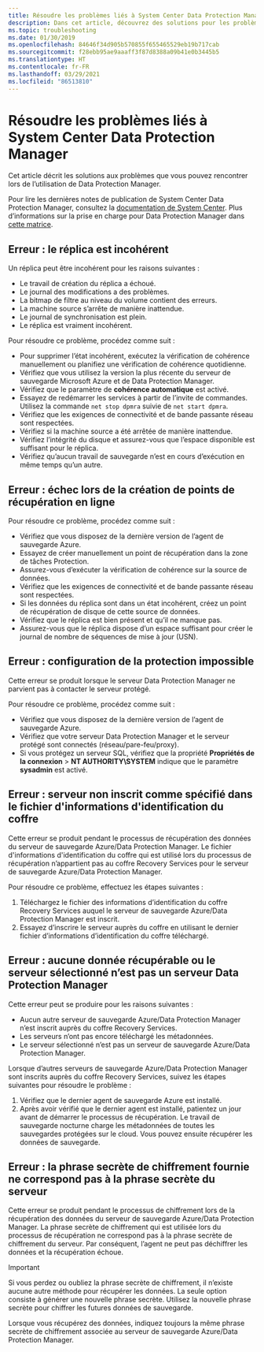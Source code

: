 ```yaml
---
title: Résoudre les problèmes liés à System Center Data Protection Manager
description: Dans cet article, découvrez des solutions pour les problèmes que vous pouvez rencontrer lors de l’utilisation de System Center Data Protection Manager.
ms.topic: troubleshooting
ms.date: 01/30/2019
ms.openlocfilehash: 84646f34d905b570855f655465529eb19b717cab
ms.sourcegitcommit: f28ebb95ae9aaaff3f87d8388a09b41e0b3445b5
ms.translationtype: HT
ms.contentlocale: fr-FR
ms.lasthandoff: 03/29/2021
ms.locfileid: "86513810"
---
```

# <a name="troubleshoot-system-center-data-protection-manager"></a>Résoudre les problèmes liés à System Center Data Protection Manager

Cet article décrit les solutions aux problèmes que vous pouvez rencontrer lors de l’utilisation de Data Protection Manager.

Pour lire les dernières notes de publication de System Center Data Protection Manager, consultez la [documentation de System Center](/system-center/dpm/dpm-release-notes). Plus d’informations sur la prise en charge pour Data Protection Manager dans [cette matrice](/system-center/dpm/dpm-protection-matrix).

## <a name="error-replica-is-inconsistent"></a>Erreur : le réplica est incohérent

Un réplica peut être incohérent pour les raisons suivantes :

- Le travail de création du réplica a échoué.
- Le journal des modifications a des problèmes.
- La bitmap de filtre au niveau du volume contient des erreurs.
- La machine source s’arrête de manière inattendue.
- Le journal de synchronisation est plein.
- Le réplica est vraiment incohérent.

Pour résoudre ce problème, procédez comme suit :

- Pour supprimer l’état incohérent, exécutez la vérification de cohérence manuellement ou planifiez une vérification de cohérence quotidienne.
- Vérifiez que vous utilisez la version la plus récente du serveur de sauvegarde Microsoft Azure et de Data Protection Manager.
- Vérifiez que le paramètre de **cohérence automatique** est activé.
- Essayez de redémarrer les services à partir de l’invite de commandes. Utilisez la commande `net stop dpmra` suivie de `net start dpmra`.
- Vérifiez que les exigences de connectivité et de bande passante réseau sont respectées.
- Vérifiez si la machine source a été arrêtée de manière inattendue.
- Vérifiez l’intégrité du disque et assurez-vous que l’espace disponible est suffisant pour le réplica.
- Vérifiez qu’aucun travail de sauvegarde n’est en cours d’exécution en même temps qu’un autre.

## <a name="error-online-recovery-point-creation-failed"></a>Erreur : échec lors de la création de points de récupération en ligne

Pour résoudre ce problème, procédez comme suit :

- Vérifiez que vous disposez de la dernière version de l’agent de sauvegarde Azure.
- Essayez de créer manuellement un point de récupération dans la zone de tâches Protection.
- Assurez-vous d’exécuter la vérification de cohérence sur la source de données.
- Vérifiez que les exigences de connectivité et de bande passante réseau sont respectées.
- Si les données du réplica sont dans un état incohérent, créez un point de récupération de disque de cette source de données.
- Vérifiez que le réplica est bien présent et qu’il ne manque pas.
- Assurez-vous que le réplica dispose d’un espace suffisant pour créer le journal de nombre de séquences de mise à jour (USN).

## <a name="error-unable-to-configure-protection"></a>Erreur : configuration de la protection impossible

Cette erreur se produit lorsque le serveur Data Protection Manager ne parvient pas à contacter le serveur protégé.

Pour résoudre ce problème, procédez comme suit :

- Vérifiez que vous disposez de la dernière version de l’agent de sauvegarde Azure.
- Vérifiez que votre serveur Data Protection Manager et le serveur protégé sont connectés (réseau/pare-feu/proxy).
- Si vous protégez un serveur SQL, vérifiez que la propriété **Propriétés de la connexion** > **NT AUTHORITY\SYSTEM** indique que le paramètre **sysadmin** est activé.

## <a name="error-server-not-registered-as-specified-in-vault-credential-file"></a>Erreur : serveur non inscrit comme spécifié dans le fichier d'informations d'identification du coffre

Cette erreur se produit pendant le processus de récupération des données du serveur de sauvegarde Azure/Data Protection Manager. Le fichier d'informations d'identification du coffre qui est utilisé lors du processus de récupération n’appartient pas au coffre Recovery Services pour le serveur de sauvegarde Azure/Data Protection Manager.

Pour résoudre ce problème, effectuez les étapes suivantes :

1. Téléchargez le fichier des informations d’identification du coffre Recovery Services auquel le serveur de sauvegarde Azure/Data Protection Manager est inscrit.
2. Essayez d’inscrire le serveur auprès du coffre en utilisant le dernier fichier d’informations d’identification du coffre téléchargé.

## <a name="error-no-recoverable-data-or-selected-server-not-a-data-protection-manager-server"></a>Erreur : aucune donnée récupérable ou le serveur sélectionné n’est pas un serveur Data Protection Manager

Cette erreur peut se produire pour les raisons suivantes :

- Aucun autre serveur de sauvegarde Azure/Data Protection Manager n’est inscrit auprès du coffre Recovery Services.
- Les serveurs n’ont pas encore téléchargé les métadonnées.
- Le serveur sélectionné n’est pas un serveur de sauvegarde Azure/Data Protection Manager.

Lorsque d’autres serveurs de sauvegarde Azure/Data Protection Manager sont inscrits auprès du coffre Recovery Services, suivez les étapes suivantes pour résoudre le problème :

1. Vérifiez que le dernier agent de sauvegarde Azure est installé.
2. Après avoir vérifié que le dernier agent est installé, patientez un jour avant de démarrer le processus de récupération. Le travail de sauvegarde nocturne charge les métadonnées de toutes les sauvegardes protégées sur le cloud. Vous pouvez ensuite récupérer les données de sauvegarde.

## <a name="error-provided-encryption-passphrase-doesnt-match-passphrase-for-server"></a>Erreur : la phrase secrète de chiffrement fournie ne correspond pas à la phrase secrète du serveur

Cette erreur se produit pendant le processus de chiffrement lors de la récupération des données du serveur de sauvegarde Azure/Data Protection Manager. La phrase secrète de chiffrement qui est utilisée lors du processus de récupération ne correspond pas à la phrase secrète de chiffrement du serveur. Par conséquent, l’agent ne peut pas déchiffrer les données et la récupération échoue.

> [!IMPORTANT]
> Si vous perdez ou oubliez la phrase secrète de chiffrement, il n’existe aucune autre méthode pour récupérer les données. La seule option consiste à générer une nouvelle phrase secrète. Utilisez la nouvelle phrase secrète pour chiffrer les futures données de sauvegarde.
>
> Lorsque vous récupérez des données, indiquez toujours la même phrase secrète de chiffrement associée au serveur de sauvegarde Azure/Data Protection Manager.
>
